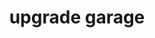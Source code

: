 ---
title: "upgrade garage"
url: /desamparados/upgrade-garage-calle-pinares/
shop: reparación de automóviles
---